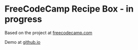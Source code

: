 # FreeCodeCamp Recipe Box - in progress

Based on the project at  [freecodecamp.com](https://www.freecodecamp.com/challenges/build-a-recipe-box)

Demo at [github.io](https://ssheilah.github.io/recipe-box/)
